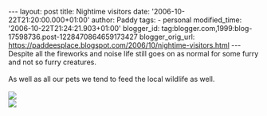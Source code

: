 \-\-- layout: post title: Nightime visitors date:
\'2006-10-22T21:20:00.000+01:00\' author: Paddy tags: - personal
modified\_time: \'2006-10-22T21:24:21.903+01:00\' blogger\_id:
tag:blogger.com,1999:blog-17598736.post-1228470864659173427
blogger\_orig\_url:
https://paddeesplace.blogspot.com/2006/10/nightime-visitors.html \-\--
Despite all the fireworks and noise life still goes on as normal for
some furry and not so furry creatures.\
\
As well as all our pets we tend to feed the local wildlife as well.\
\
[![](https://photos1.blogger.com/blogger2/2320/2148/320/DSCF4735.jpg)](https://photos1.blogger.com/blogger2/2320/2148/1600/DSCF4735.jpg)\
[![](https://photos1.blogger.com/blogger2/2320/2148/320/DSCF4728.jpg)](https://photos1.blogger.com/blogger2/2320/2148/1600/DSCF4728.jpg)
